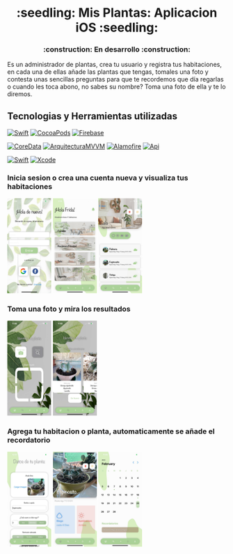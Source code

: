 <h1 align="center"> :seedling: Mis Plantas: Aplicacion iOS :seedling:</h1>
<h3 align="center"> :construction: En desarrollo :construction: </h3>

Es un administrador de plantas, crea tu usuario y registra tus habitaciones, en cada una de ellas añade las plantas que tengas, tomales una foto y contesta unas sencillas preguntas para que te recordemos que día regarlas o cuando les toca abono, no sabes su nombre? Toma una foto de ella y te lo diremos.

<h2> Tecnologias  y Herramientas utilizadas </h2>
 
[![Swift](https://img.shields.io/badge/SwifUI-yellow?style=for-the-badge&logo=swift&logoColor=white&labelColor=101010)]()
[![CocoaPods](https://img.shields.io/badge/CocoaPods-yellow?style=for-the-badge&logo=CocoaPods&logoColor=white&labelColor=101010)]()
[![Firebase](https://img.shields.io/badge/Firebase-yellow?style=for-the-badge&logo=Firebase&logoColor=white&labelColor=101010)]()

[![CoreData](https://img.shields.io/badge/CoreData-00A98F?style=for-the-badge&logo=CoreData&logoColor=white&labelColor=101010)]()
[![ArquitecturaMVVM](https://img.shields.io/badge/ArquitecturaMVVM-00A98F?style=for-the-badge&logo=ArquitecturaMVVM&logoColor=white&labelColor=101010)]()
[![Alamofire](https://img.shields.io/badge/Alamofire-00A98F?style=for-the-badge&logo=Alamofire&logoColor=white&labelColor=101010)]()
[![Api](https://img.shields.io/badge/API:identify.plantnet-00A98F?style=for-the-badge&logo=api&logoColor=white&labelColor=101010)]()

[![Swift](https://img.shields.io/badge/Swift-16.0-blue?longCache=true&style=popout-square)](https://www.apple.com/es/swift)
[![Xcode](https://img.shields.io/badge/Xcode-14.2-blue.svg?longCache=true&style=popout-square)](https://apps.apple.com/mx/app/xcode)

<h3> Inicia sesion o crea una cuenta nueva y visualiza tus habitaciones  </h3>

<a href="./login.jpg"><img src="./login.jpg" style="height: 50%; width:20%;"/></a>
<a href="./Home.jpg"><img src="./Home.jpg" style="height: 50%; width:20%;"/></a>
<a href="./Habitacion.jpg"><img src="./Habitacion.jpg" style="height: 50%; width:20%;"/></a>

<h3> Toma una foto y mira los resultados </h3>

<a href="./TomaFoto.jpg"><img src="./TomaFoto.jpg" style="height: 50%; width:20%;"/></a>
<a href="./identifica.jpg"><img src="./identifica.jpg" style="height: 50%; width:20%;"/></a>

<h3> Agrega tu habitacion o planta, automaticamente se añade el recordatorio</h3>

<a href="./agregar.jpg"><img src="./agregar.jpg" style="height: 50%; width:20%;"/></a>
<a href="./detalle.jpg"><img src="./detalle.jpg" style="height: 50%; width:20%;"/></a>
<a href="./Calendario.jpg"><img src="./Calendario.jpg" style="height: 50%; width:20%;"/></a>



